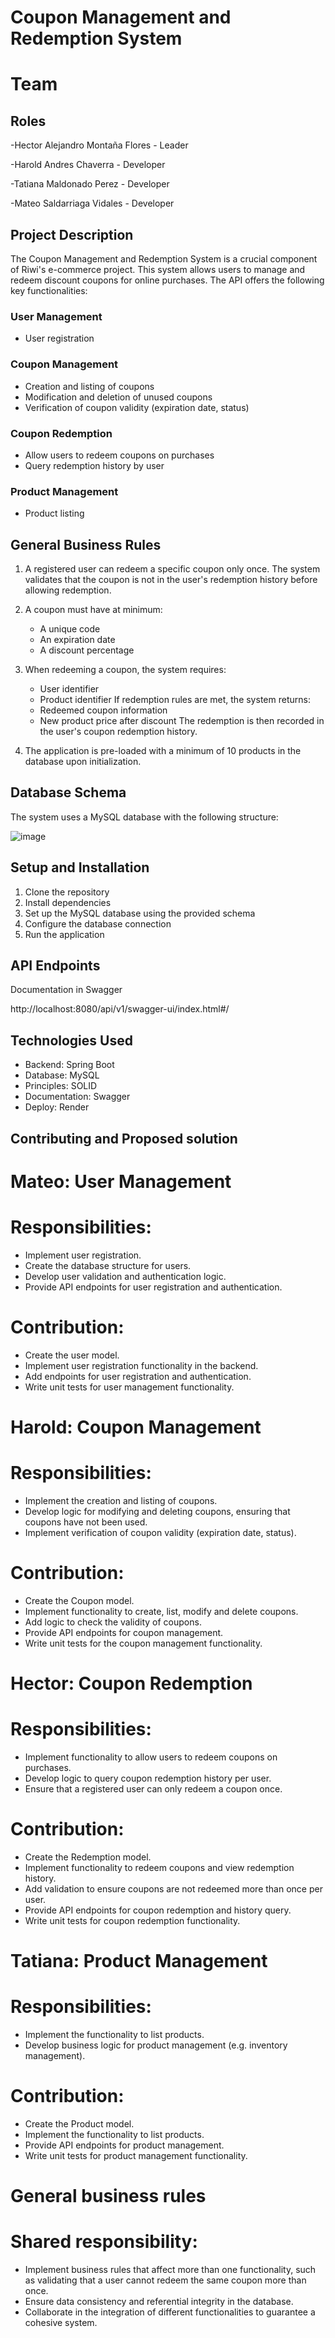 # Coupon Management and Redemption System

# Team
## Roles
-Hector Alejandro Montaña Flores - Leader

-Harold Andres Chaverra - Developer

-Tatiana Maldonado Perez - Developer

-Mateo Saldarriaga Vidales - Developer

## Project Description

The Coupon Management and Redemption System is a crucial component of Riwi's e-commerce project. This system allows users to manage and redeem discount coupons for online purchases. The API offers the following key functionalities:

### User Management
- User registration

### Coupon Management
- Creation and listing of coupons
- Modification and deletion of unused coupons
- Verification of coupon validity (expiration date, status)

### Coupon Redemption
- Allow users to redeem coupons on purchases
- Query redemption history by user

### Product Management
- Product listing

## General Business Rules

1. A registered user can redeem a specific coupon only once. The system validates that the coupon is not in the user's redemption history before allowing redemption.

2. A coupon must have at minimum:
   - A unique code
   - An expiration date
   - A discount percentage

3. When redeeming a coupon, the system requires:
   - User identifier
   - Product identifier
   If redemption rules are met, the system returns:
   - Redeemed coupon information
   - New product price after discount
   The redemption is then recorded in the user's coupon redemption history.

4. The application is pre-loaded with a minimum of 10 products in the database upon initialization.

## Database Schema

The system uses a MySQL database with the following structure:

![image](https://github.com/user-attachments/assets/e9a45b8d-9ea9-4a8b-9ebf-850ed41863d9)


## Setup and Installation

1. Clone the repository
2. Install dependencies
3. Set up the MySQL database using the provided schema
4. Configure the database connection
5. Run the application

## API Endpoints
Documentation in Swagger

http://localhost:8080/api/v1/swagger-ui/index.html#/

## Technologies Used

- Backend: Spring Boot
- Database: MySQL
- Principles: SOLID
- Documentation: Swagger
- Deploy: Render

## Contributing and Proposed solution

# Mateo: User Management
# Responsibilities:
- Implement user registration.
- Create the database structure for users.
- Develop user validation and authentication logic.
- Provide API endpoints for user registration and authentication.

# Contribution:
- Create the user model.
- Implement user registration functionality in the backend.
- Add endpoints for user registration and authentication.
- Write unit tests for user management functionality.


# Harold: Coupon Management

# Responsibilities:
- Implement the creation and listing of coupons.
- Develop logic for modifying and deleting coupons, ensuring that coupons have not been used.
- Implement verification of coupon validity (expiration date, status).

# Contribution:
- Create the Coupon model.
- Implement functionality to create, list, modify and delete coupons.
- Add logic to check the validity of coupons.
- Provide API endpoints for coupon management.
- Write unit tests for the coupon management functionality.


# Hector: Coupon Redemption
# Responsibilities:
- Implement functionality to allow users to redeem coupons on purchases.
- Develop logic to query coupon redemption history per user.
- Ensure that a registered user can only redeem a coupon once.

# Contribution:

- Create the Redemption model.
- Implement functionality to redeem coupons and view redemption history.
- Add validation to ensure coupons are not redeemed more than once per user.
- Provide API endpoints for coupon redemption and history query.
- Write unit tests for coupon redemption functionality.


# Tatiana: Product Management
# Responsibilities:
- Implement the functionality to list products.
- Develop business logic for product management (e.g. inventory management).

# Contribution:
- Create the Product model.
- Implement the functionality to list products.
- Provide API endpoints for product management.
- Write unit tests for product management functionality.


# General business rules
# Shared responsibility:

- Implement business rules that affect more than one functionality, such as validating that a user cannot redeem the same coupon more than once.
- Ensure data consistency and referential integrity in the database.
- Collaborate in the integration of different functionalities to guarantee a cohesive system.
